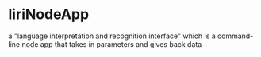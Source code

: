 # liriNodeApp
a "language interpretation and recognition interface" which is a command-line node app that takes in parameters and gives back data

